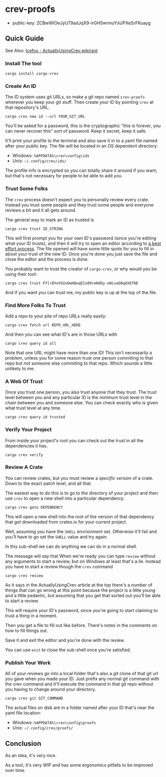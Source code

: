 # crev-proofs

* public-key: ZCBwWlOeJyU79adJqX9-irGH5wrmuYxUPXeSrFKuayg

## Quick Guide

See Also: [Icefox - ActuallyUsingCrev.wikirant](https://wiki.alopex.li/ActuallyUsingCrev)

### Install The tool

`cargo install cargo-crev`

### Create An ID

The ID system uses git URLs, so make a git repo named `crev-proofs` wherever you keep your git stuff. Then create your ID by pointing `crev` at that repository's URL.

`cargo crev new id --url YOUR_GIT_URL`

You'll be asked for a password, this is the cryptographic "this is forever, you can never recover this" sort of password. Keep it secret, keep it safe.

It'll print your profile to the terminal and also save it in to a yaml file named after your public key. The file will be located in an OS dependent directory:

* Windows: `%APPDATA%\crev\config\ids`
* Unix: `~/.config/crev/ids/`

The profile info is encrypted so you can totally share it around if you want, but that's not necessary for people to be able to add you.

### Trust Some Folks

The `crev` process doesn't expect you to personally review every crate. Instead you trust some people and they trust some people and everyone reviews a bit and it all gets around.

The general way to mark an ID as trusted is

`cargo crev trust ID_STRING`

This will first prompt you for your own ID's password (since you're editing what your ID trusts), and then it will try to open an editor according to [a best effort process](https://github.com/crev-dev/cargo-crev/blob/44133383da6e7e06d7fcbbb328493763dae75299/crev-lib/src/util/mod.rs#L22-L37). The file opened will have some little spots for you to fill in about your trust of the new ID. Once you're done you just save the file and close the editor and the process is done.

You probably want to trust the creator of `cargo-crev`, or why would you be using their tool:

`cargo crev trust FYlr8YoYGVvDwHQxqEIs89reKKDy-oWisoO0qXXEfHE`

And if you want you can trust me, my public key is up at the top of the file.

### Find More Folks To Trust

Add a repo to your pile of repo URLs really easily:

`cargo crev fetch url REPO_URL_HERE`

And then you can see what ID's are in those URLs with

`cargo crev query id all`

Note that one URL might have more than one ID! This isn't necessarily a problem, unless you for some reason trust one person commiting to that repo but _not_ someone else commiting to that repo. Which sounds a little unlikely to me.

### A Web Of Trust

Once you trust one person, you also trust anyone that they trust. The trust level between you and any particular ID is the _minimum_ trust level in the chain between you and someone else. You can check exactly who is given what trust level at any time.

`cargo crev query id trusted`

### Verify Your Project

From inside your project's root you can check out the trust in all the dependencies it has.

`cargo crev verify`

### Review A Crate

You can review crates, but you must review a _specific version_ of a crate. Down to the exact patch level, and all that.

The easiest way to do this is to go to the directory of your project and then use `crev` to open a new shell into a particular dependency.

`cargo crev goto DEPENDENCY`

This will open a new shell into the root of the version of that dependency that got downloaded from crates.io for your current project.

Well, assuming you have the `SHELL` envrionment set. Otherwise it'll fail and you'll have to go set the `SHELL` value and try again.

In this sub-shell we can do anything we can do in a normal shell.

The message will say that When we're ready you can type `review` without any arguments to start a review, but on Windows at least that's a lie. Instead you have to start a review though the `crev` command

`cargo crev review`

As it says in the ActuallyUsingCrev article at the top there's a number of things that can go wrong at this point because the project is a little young and a little pedantic, but assuming that you get that sorted out you'll be able to start a review.

This will require your ID's password, since you're going to start claiming to trust a thing in a moment.

Then you get a file to fill out like before. There's notes in the comments on how to fill things out.

Save it and exit the editor and you're done with the review.

You can use `exit` to close the sub-shell once you're satisfied.

### Publish Your Work

All of your reviews go into a local folder that's also a git clone of that git url you gave when you made your ID. Just prefix any normal git command with the crev command and it'll execute the command in that git repo without you having to change around your directory.

`cargo crev git GIT_COMMAND`

The actual files on disk are in a folder named after your ID that's near the yaml file location:

* Windows: `%APPDATA%\crev\config\proofs`
* Unix: `~/.config/crev/proofs/`

## Conclusion

As an idea, it's very nice.

As a tool, it's very WIP and has some ergonomics pitfalls to be improved over time.
